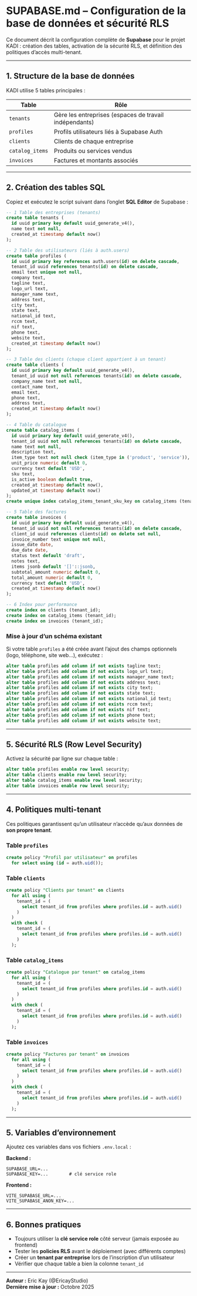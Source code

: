 # SUPABASE.md – Configuration de la base de données et sécurité RLS

Ce document décrit la configuration complète de **Supabase** pour le projet KADI : création des tables, activation de la sécurité RLS, et définition des politiques d’accès multi-tenant.

---

## 1. Structure de la base de données

KADI utilise 5 tables principales :

| Table       | Rôle                                                   |
| ----------- | ------------------------------------------------------ |
| `tenants`   | Gère les entreprises (espaces de travail indépendants) |
| `profiles`  | Profils utilisateurs liés à Supabase Auth              |
| `clients`   | Clients de chaque entreprise                           |
| `catalog_items` | Produits ou services vendus                        |
| `invoices`  | Factures et montants associés                          |

---

## 2. Création des tables SQL

Copiez et exécutez le script suivant dans l’onglet **SQL Editor** de Supabase :

```sql
-- 1 Table des entreprises (tenants)
create table tenants (
  id uuid primary key default uuid_generate_v4(),
  name text not null,
  created_at timestamp default now()
);

-- 2 Table des utilisateurs (liés à auth.users)
create table profiles (
  id uuid primary key references auth.users(id) on delete cascade,
  tenant_id uuid references tenants(id) on delete cascade,
  email text unique not null,
  company text,
  tagline text,
  logo_url text,
  manager_name text,
  address text,
  city text,
  state text,
  national_id text,
  rccm text,
  nif text,
  phone text,
  website text,
  created_at timestamp default now()
);

-- 3 Table des clients (chaque client appartient à un tenant)
create table clients (
  id uuid primary key default uuid_generate_v4(),
  tenant_id uuid not null references tenants(id) on delete cascade,
  company_name text not null,
  contact_name text,
  email text,
  phone text,
  address text,
  created_at timestamp default now()
);

-- 4 Table du catalogue
create table catalog_items (
  id uuid primary key default uuid_generate_v4(),
  tenant_id uuid not null references tenants(id) on delete cascade,
  name text not null,
  description text,
  item_type text not null check (item_type in ('product', 'service')),
  unit_price numeric default 0,
  currency text default 'USD',
  sku text,
  is_active boolean default true,
  created_at timestamp default now(),
  updated_at timestamp default now()
);
create unique index catalog_items_tenant_sku_key on catalog_items (tenant_id, sku) where sku is not null;

-- 5 Table des factures
create table invoices (
  id uuid primary key default uuid_generate_v4(),
  tenant_id uuid not null references tenants(id) on delete cascade,
  client_id uuid references clients(id) on delete set null,
  invoice_number text unique not null,
  issue_date date,
  due_date date,
  status text default 'draft',
  notes text,
  items jsonb default '[]'::jsonb,
  subtotal_amount numeric default 0,
  total_amount numeric default 0,
  currency text default 'USD',
  created_at timestamp default now()
);

-- 6 Index pour performance
create index on clients (tenant_id);
create index on catalog_items (tenant_id);
create index on invoices (tenant_id);
```

### Mise à jour d’un schéma existant

Si votre table `profiles` a été créée avant l’ajout des champs optionnels (logo, téléphone, site web…), exécutez :

```sql
alter table profiles add column if not exists tagline text;
alter table profiles add column if not exists logo_url text;
alter table profiles add column if not exists manager_name text;
alter table profiles add column if not exists address text;
alter table profiles add column if not exists city text;
alter table profiles add column if not exists state text;
alter table profiles add column if not exists national_id text;
alter table profiles add column if not exists rccm text;
alter table profiles add column if not exists nif text;
alter table profiles add column if not exists phone text;
alter table profiles add column if not exists website text;
```

---

## 5. Sécurité RLS (Row Level Security)

Activez la sécurité par ligne sur chaque table :

```sql
alter table profiles enable row level security;
alter table clients enable row level security;
alter table catalog_items enable row level security;
alter table invoices enable row level security;
```

---

## 4. Politiques multi-tenant

Ces politiques garantissent qu’un utilisateur n’accède qu’aux données de **son propre tenant**.

### Table `profiles`

```sql
create policy "Profil par utilisateur" on profiles
  for select using (id = auth.uid());
```

### Table `clients`

```sql
create policy "Clients par tenant" on clients
  for all using (
    tenant_id = (
      select tenant_id from profiles where profiles.id = auth.uid()
    )
  )
  with check (
    tenant_id = (
      select tenant_id from profiles where profiles.id = auth.uid()
    )
  );
```

### Table `catalog_items`

```sql
create policy "Catalogue par tenant" on catalog_items
  for all using (
    tenant_id = (
      select tenant_id from profiles where profiles.id = auth.uid()
    )
  )
  with check (
    tenant_id = (
      select tenant_id from profiles where profiles.id = auth.uid()
    )
  );
```

### Table `invoices`

```sql
create policy "Factures par tenant" on invoices
  for all using (
    tenant_id = (
      select tenant_id from profiles where profiles.id = auth.uid()
    )
  )
  with check (
    tenant_id = (
      select tenant_id from profiles where profiles.id = auth.uid()
    )
  );
```

---

## 5. Variables d’environnement

Ajoutez ces variables dans vos fichiers `.env.local` :

**Backend :**

```
SUPABASE_URL=...
SUPABASE_KEY=...        # clé service role
```

**Frontend :**

```
VITE_SUPABASE_URL=...
VITE_SUPABASE_ANON_KEY=...
```

---

## 6. Bonnes pratiques

- Toujours utiliser la **clé service role** côté serveur (jamais exposée au frontend)
- Tester les **policies RLS** avant le déploiement (avec différents comptes)
- Créer un **tenant par entreprise** lors de l’inscription d’un utilisateur
- Vérifier que chaque table a bien la colonne `tenant_id`

---

**Auteur :** Eric Kay (@EricayStudio)  
**Dernière mise à jour :** Octobre 2025

